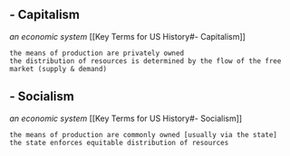 ## - Capitalism
*an economic system*
[[Key Terms for US History#- Capitalism]]

	the means of production are privately owned
	the distribution of resources is determined by the flow of the free market (supply & demand)

## - Socialism
*an economic system*
[[Key Terms for US History#- Socialism]]

	the means of production are commonly owned [usually via the state]
	the state enforces equitable distribution of resources